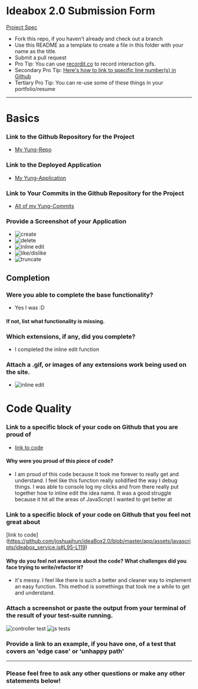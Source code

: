 # Ideabox 2.0 Submission Form
[Project Spec](https://github.com/turingschool/curriculum/blob/master/source/projects/revenge_of_idea_box.markdown)

* Fork this repo, if you haven't already and check out a branch
* Use this README as a template to create a file in this folder with your name as the title.
* Submit a pull request
* Pro Tip: You can use [recordit.co](http://recordit.co/) to record interaction gifs.
* Secondary Pro Tip: [Here's how to link to specific line number(s) in Github](http://stackoverflow.com/questions/23821235/how-to-link-to-specific-line-number-on-github)
* Tertiary Pro Tip: You can re-use some of these things in your portfolio/resume

------

# Basics

### Link to the Github Repository for the Project
* [My Yung-Repo](https://github.com/joshuajhun/ideaBox2.0)  

### Link to the Deployed Application
* [My Yung-Application](http://idea-box-jhun.herokuapp.com)

### Link to Your Commits in the Github Repository for the Project
* [All of my Yung-Commits](https://github.com/joshuajhun/ideaBox2.0/commits/)

### Provide a Screenshot of your Application
* ![create](images/jhun_create.gif)
* ![delete](images/jhun_deleteme.gif)
* ![inline edit](images/jhun_inlineedit.gif)
* ![like/dislike](images/jhun_like_dislike.gif)
* ![truncate](images/jhun_out.gif)

## Completion

### Were you able to complete the base functionality?
* Yes I was :D
#### If not, list what functionality is missing.

### Which extensions, if any, did you complete?
* I completed the inline edit function

### Attach a .gif, or images of any extensions work being used on the site.
* ![inline edit](images/jhun_inlineedit.gif)

# Code Quality

### Link to a specific block of your code on Github that you are proud of
* [link to code](https://github.com/joshuajhun/ideaBox2.0/blob/master/app/assets/javascripts/ideabox_service.js#L51-L72)
#### Why were you proud of this piece of code?
* I am proud of this code because It took me forever to really get and understand. I feel like this function really solidified the way I debug things. I was able to console log my clicks and from there really put together how to inline edit the idea name. It was a good struggle because it hit all the areas of JavaScript I wanted to get better at
### Link to a specific block of your code on Github that you feel not great about
[link to code] (https://github.com/joshuajhun/ideaBox2.0/blob/master/app/assets/javascripts/ideabox_service.js#L95-L119)
#### Why do you feel not awesome about the code? What challenges did you face trying to write/refactor it?
* it's messy. I feel like there is such a better and cleaner way to implement an easy function. This method is  somethings that took me a while to get and understand.

### Attach a screenshot or paste the output from your terminal of the result of your test-suite running.
![controller test](images/jhun_minitest.png)
![js tests](images/jhun_magic.png)
### Provide a link to an example, if you have one, of a test that covers an 'edge case' or 'unhappy path'

-----

### Please feel free to ask any other questions or make any other statements below!
